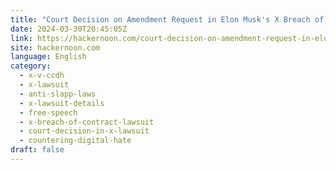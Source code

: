 ```yaml
---
title: "Court Decision on Amendment Request in Elon Musk's X Breach of Contract Lawsuit "
date: 2024-03-30T20:45:05Z
link: https://hackernoon.com/court-decision-on-amendment-request-in-elon-musks-x-breach-of-contract-lawsuit?source=rss&utm_medium=RSS&utm_source=news.12bit.vn
site: hackernoon.com
language: English
category:
  - x-v-ccdh
  - x-lawsuit
  - anti-slapp-laws
  - x-lawsuit-details
  - free-speech
  - x-breach-of-contract-lawsuit
  - court-decision-in-x-lawsuit
  - countering-digital-hate
draft: false
---
```

